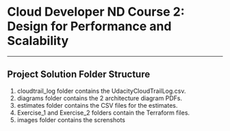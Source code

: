 # Cloud Developer ND Course 2: Design for Performance and Scalability

---

## Project  Solution Folder Structure

1. cloudtrail_log folder contains the UdacityCloudTrailLog.csv.
2. diagrams folder contains the 2 architecture diagram PDFs.
3. estimates folder contains the CSV files for the estimates.
4. Exercise_1 and Exercise_2 folders contain the Terraform files. 
5. images folder contains the screnshots 